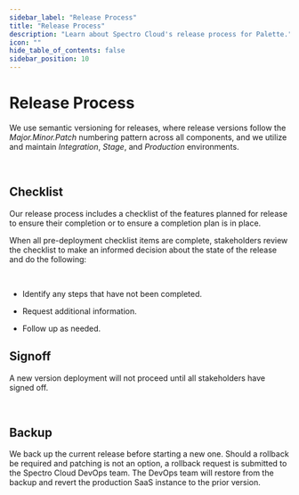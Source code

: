 ```yaml
---
sidebar_label: "Release Process"
title: "Release Process"
description: "Learn about Spectro Cloud's release process for Palette."
icon: ""
hide_table_of_contents: false
sidebar_position: 10
---
```


# Release Process

We use semantic versioning for releases, where release versions follow the _Major.Minor.Patch_ numbering pattern across all components, and we utilize and maintain _Integration_, _Stage_, and _Production_ environments.

<br />

## Checklist

Our release process includes a checklist of the features planned for release to ensure their completion or to ensure a completion plan is in place.

When all pre-deployment checklist items are complete, stakeholders review the checklist to make an informed decision about the state of the release and do the following:

<br />

- Identify any steps that have not been completed.

- Request additional information.

- Follow up as needed.

## Signoff

A new version deployment will not proceed until all stakeholders have signed off.

<br />

## Backup

We back up the current release before starting a new one. Should a rollback be required and patching is not an option, a rollback request is submitted to the Spectro Cloud DevOps team. The DevOps team will restore from the backup and revert the production SaaS instance to the prior version.
